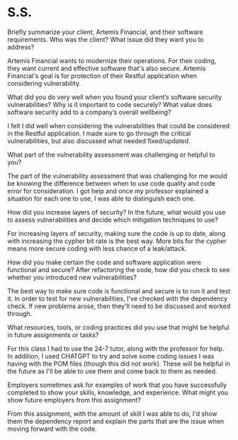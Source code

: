 # S.S.
Briefly summarize your client, Artemis Financial, and their software requirements. Who was the client? What issue did they want you to address?

Artemis Financial wants to modernize their operations. For their coding, they want current and effective software that's also secure. Artemis Financial's goal is for protection of their Restful application when considering vulnerability.

What did you do very well when you found your client’s software security vulnerabilities? Why is it important to code securely? What value does software security add to a company’s overall wellbeing?

I felt I did well when considering the vulnerabilities that could be considered in the Restful application. I made sure to go through the critical vulnerabilities, but also discussed what needed fixed/updated.

What part of the vulnerability assessment was challenging or helpful to you?

The part of the vulnerability assessment that was challenging for me would be knowing the difference between when to use code quality and code error for consideration. I got help and once my professor explained a situation for each one to use, I was able to distinguish each one.

How did you increase layers of security? In the future, what would you use to assess vulnerabilities and decide which mitigation techniques to use?

For increasing layers of security, making sure the code is up to date, along with increasing the cypher bit rate is the best way. More bits for the cypher means more secure coding with less chance of a leak/attack.

How did you make certain the code and software application were functional and secure? After refactoring the code, how did you check to see whether you introduced new vulnerabilities?

The best way to make sure code is functional and secure is to run it and test it. In order to test for new vulnerabilities, I've checked with the dependency check. If new problems arose, then they'll need to be discussed and worked through.

What resources, tools, or coding practices did you use that might be helpful in future assignments or tasks?

For this class I had to use the 24-7 tutor, along with the professor for help. In addition, I used CHATGPT to try and solve some coding issues I was having with the POM files (though this did not work). These will be helpful in the future as I'll be able to use them and come back to them as needed.

Employers sometimes ask for examples of work that you have successfully completed to show your skills, knowledge, and experience. What might you show future employers from this assignment?

From this assignment, with the amount of skill I was able to do, I'd show them the dependency report and explain the parts that are the issue when moving forward with the code.
